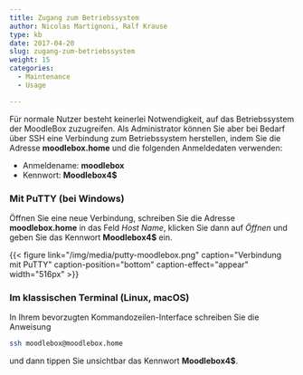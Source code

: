 ```yaml
---
title: Zugang zum Betriebssystem 
author: Nicolas Martignoni, Ralf Krause
type: kb
date: 2017-04-20
slug: zugang-zum-betriebssystem
weight: 15
categories:
  - Maintenance
  - Usage

---
```

Für normale Nutzer besteht keinerlei Notwendigkeit, auf das Betriebssystem der MoodleBox zuzugreifen. Als Administrator können Sie aber bei Bedarf über SSH eine Verbindung zum Betriebssystem herstellen, indem Sie die Adresse __moodlebox.home__ und die folgenden Anmeldedaten verwenden:

  * Anmeldename: __moodlebox__
  * Kennwort: __Moodlebox4$__


### Mit PuTTY (bei Windows)

Öffnen Sie eine neue Verbindung, schreiben Sie die Adresse __moodlebox.home__ in das Feld _Host Name_, klicken Sie dann auf _Öffnen_ und geben Sie das Kennwort __Moodlebox4$__ ein.

{{< figure link="/img/media/putty-moodlebox.png" caption="Verbindung mit PuTTY" caption-position="bottom" caption-effect="appear" width="516px" >}}


### Im klassischen Terminal (Linux, macOS)

In Ihrem bevorzugten Kommandozeilen-Interface schreiben Sie die Anweisung

```bash
ssh moodlebox@moodlebox.home
```

und dann tippen Sie unsichtbar das Kennwort __Moodlebox4$__.
